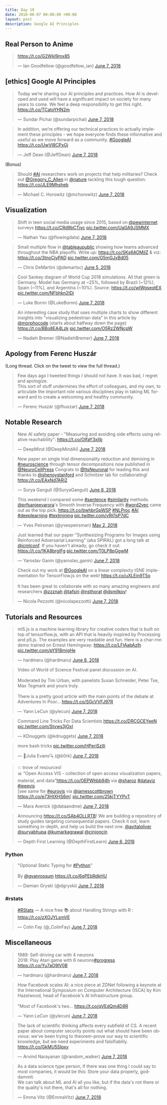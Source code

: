 ```yaml
---
title: Day 19
date: 2018-06-07 00:00:00 +00:00
layout: post
description: Google AI Principles
---
```


## Real Person to Anime
<amp-twitter width="400" height="400"
             layout="responsive"
             data-tweetid="1004751442190581760">
    <blockquote placeholder><p lang="und" dir="ltr"><a href="https://t.co/G2WkI9mx85">https://t.co/G2WkI9mx85</a></p>&mdash; Ian Goodfellow (@goodfellow_ian) <a href="https://twitter.com/goodfellow_ian/status/1004751442190581760?ref_src=twsrc%5Etfw">June 7, 2018</a></blockquote>
</amp-twitter>

## [ethics] Google AI Principles
<amp-twitter width="400" height="400"
             layout="responsive"
             data-tweetid="1004800469405876226">
    <blockquote placeholder><p lang="en" dir="ltr">Today we’re sharing our AI principles and practices. How AI is developed and used will have a significant impact on society for many years to come. We feel a deep responsibility to get this right. <a href="https://t.co/TCatoYHN2m">https://t.co/TCatoYHN2m</a></p>&mdash; Sundar Pichai (@sundarpichai) <a href="https://twitter.com/sundarpichai/status/1004800469405876226?ref_src=twsrc%5Etfw">June 7, 2018</a></blockquote>
</amp-twitter>

<amp-twitter width="400" height="400"
             layout="responsive"
             data-tweetid="1004809898738081792">
    <blockquote placeholder><p lang="en" dir="ltr">In addition, we’re offering our technical practices to actually implement these principles - we hope everyone finds these informative and useful as we move forward as a community. <a href="https://twitter.com/hashtag/GoogleAI?src=hash&amp;ref_src=twsrc%5Etfw">#GoogleAI</a> <a href="https://t.co/UwVI8CPxGj">https://t.co/UwVI8CPxGj</a></p>&mdash; Jeff Dean (@JeffDean) <a href="https://twitter.com/JeffDean/status/1004809898738081792?ref_src=twsrc%5Etfw">June 7, 2018</a></blockquote>
</amp-twitter>

(Bonus)
<amp-twitter width="400" height="400"
             layout="responsive"
             data-tweetid="1004647767124430848">
    <blockquote placeholder><p lang="en" dir="ltr">Should <a href="https://twitter.com/hashtag/AI?src=hash&amp;ref_src=twsrc%5Etfw">#AI</a> researchers work on projects that help militaries? Check out <a href="https://twitter.com/Gregory_C_Allen?ref_src=twsrc%5Etfw">@Gregory_C_Allen</a> in <a href="https://twitter.com/nature?ref_src=twsrc%5Etfw">@nature</a> tackling this tough question: <a href="https://t.co/JLE9Mhsheb">https://t.co/JLE9Mhsheb</a></p>&mdash; Michael C. Horowitz (@mchorowitz) <a href="https://twitter.com/mchorowitz/status/1004647767124430848?ref_src=twsrc%5Etfw">June 7, 2018</a></blockquote>
</amp-twitter>

## Visualization
<amp-twitter width="400" height="400"
             layout="responsive"
             data-tweetid="1004755318562099200">
    <blockquote placeholder><p lang="en" dir="ltr">Shift in teen social media usage since 2015, based on <a href="https://twitter.com/pewinternet?ref_src=twsrc%5Etfw">@pewinternet</a> surveys <a href="https://t.co/CRd9bCTjyc">https://t.co/CRd9bCTjyc</a> <a href="https://t.co/UaGA9JSMMX">pic.twitter.com/UaGA9JSMMX</a></p>&mdash; Nathan Yau (@flowingdata) <a href="https://twitter.com/flowingdata/status/1004755318562099200?ref_src=twsrc%5Etfw">June 7, 2018</a></blockquote>
</amp-twitter>

<amp-twitter width="400" height="400"
             layout="responsive"
             data-tweetid="1004022883511820289">
    <blockquote placeholder><p lang="en" dir="ltr">Small multiple flow in <a href="https://twitter.com/tableaupublic?ref_src=twsrc%5Etfw">@tableaupublic</a> showing how teams advanced throughout the NBA playoffs. Write up: <a href="https://t.co/SKs6AOMiIZ">https://t.co/SKs6AOMiIZ</a> &amp; viz: <a href="https://t.co/3tnoCjyPAD">https://t.co/3tnoCjyPAD</a> <a href="https://t.co/G5mGJyBd05">pic.twitter.com/G5mGJyBd05</a></p>&mdash; Chris DeMartini (@demartsc) <a href="https://twitter.com/demartsc/status/1004022883511820289?ref_src=twsrc%5Etfw">June 5, 2018</a></blockquote>
</amp-twitter>

<amp-twitter width="400" height="400"
             layout="responsive"
             data-tweetid="1004551482421608450">
    <blockquote placeholder><p lang="en" dir="ltr">Cool Sankey diagram of World Cup 2018 simulations. All that green is Germany. Model has Germany at ~25%, followed by Brazil (~12%), Spain (~11%), and Argentina (~10%). Source:  <a href="https://t.co/wlWgseqtEX">https://t.co/wlWgseqtEX</a> <a href="https://t.co/NFbhkn2IDj">pic.twitter.com/NFbhkn2IDj</a></p>&mdash; Luke Bornn (@LukeBornn) <a href="https://twitter.com/LukeBornn/status/1004551482421608450?ref_src=twsrc%5Etfw">June 7, 2018</a></blockquote>
</amp-twitter>

<amp-twitter width="400" height="400"
             layout="responsive"
             data-tweetid="1004675345017200640">
    <blockquote placeholder><p lang="en" dir="ltr">An interesting case study that uses multiple charts to show different insights into &quot;visualizing pedestrian data&quot; in this article by <a href="https://twitter.com/morphocode?ref_src=twsrc%5Etfw">@morphocode</a> (starts about halfway down the page) <a href="https://t.co/BBo8EA4Lzk">https://t.co/BBo8EA4Lzk</a> <a href="https://t.co/O5Rz2WNcpW">pic.twitter.com/O5Rz2WNcpW</a></p>&mdash; Nadieh Bremer (@NadiehBremer) <a href="https://twitter.com/NadiehBremer/status/1004675345017200640?ref_src=twsrc%5Etfw">June 7, 2018</a></blockquote>
</amp-twitter>

## Apology from Ferenc Huszár
(Long thread. Click on the tweet to view the full thread.)
<amp-twitter width="400" height="400"
             layout="responsive"
             data-tweetid="1004714910138368000">
    <blockquote placeholder><p lang="en" dir="ltr">Few days ago I tweeted things I should not have. It was bad, I regret and apologize.<br>This sort of stuff undermines the effort of colleagues, and my own, to articulate the important role various disciplines play in taking ML forward and to create a welcoming and healthy community.</p>&mdash; Ferenc Huszár (@fhuszar) <a href="https://twitter.com/fhuszar/status/1004714910138368000?ref_src=twsrc%5Etfw">June 7, 2018</a></blockquote>
</amp-twitter>

## Notable Research
<amp-twitter width="400" height="400"
             layout="responsive"
             data-tweetid="1004727725872111617">
    <blockquote placeholder><p lang="en" dir="ltr">New AI safety paper - &quot;Measuring and avoiding side effects using relative reachability&quot;: <a href="https://t.co/OIfaY3xIib">https://t.co/OIfaY3xIib</a></p>&mdash; DeepMind (@DeepMindAI) <a href="https://twitter.com/DeepMindAI/status/1004727725872111617?ref_src=twsrc%5Etfw">June 7, 2018</a></blockquote>
</amp-twitter>

<amp-twitter width="400" height="400"
             layout="responsive"
             data-tweetid="1004899108501454850">
    <blockquote placeholder><p lang="en" dir="ltr">New paper on single trial dimensionality reduction and demixing in <a href="https://twitter.com/hashtag/neuroscience?src=hash&amp;ref_src=twsrc%5Etfw">#neuroscience</a> through tensor decompositions now published in <a href="https://twitter.com/NeuroCellPress?ref_src=twsrc%5Etfw">@NeuroCellPress</a> Congrats to <a href="https://twitter.com/ItsNeuronal?ref_src=twsrc%5Etfw">@ItsNeuronal</a> for leading this and thanks to <a href="https://twitter.com/shenoystanford?ref_src=twsrc%5Etfw">@shenoystanford</a> and Schnitzer lab for collaborating! <a href="https://t.co/EAxNd7ARj2">https://t.co/EAxNd7ARj2</a></p>&mdash; Surya Ganguli (@SuryaGanguli) <a href="https://twitter.com/SuryaGanguli/status/1004899108501454850?ref_src=twsrc%5Etfw">June 8, 2018</a></blockquote>
</amp-twitter>

<amp-twitter width="400" height="400"
             layout="responsive"
             data-tweetid="991581569075830784">
    <blockquote placeholder><p lang="en" dir="ltr">This weekend I compared some <a href="https://twitter.com/hashtag/sentence?src=hash&amp;ref_src=twsrc%5Etfw">#sentence</a> <a href="https://twitter.com/hashtag/similarity?src=hash&amp;ref_src=twsrc%5Etfw">#similarity</a> methods. <a href="https://twitter.com/prfsanjeevarora?ref_src=twsrc%5Etfw">@prfsanjeevarora</a>&#39;s Smooth Inverse Frequency with <a href="https://twitter.com/hashtag/word2vec?src=hash&amp;ref_src=twsrc%5Etfw">#word2vec</a> came out as the top pick. <a href="https://t.co/bwhbrGpWSP">https://t.co/bwhbrGpWSP</a> <a href="https://twitter.com/hashtag/NLProc?src=hash&amp;ref_src=twsrc%5Etfw">#NLProc</a> <a href="https://twitter.com/hashtag/AI?src=hash&amp;ref_src=twsrc%5Etfw">#AI</a> <a href="https://twitter.com/hashtag/deeplearning?src=hash&amp;ref_src=twsrc%5Etfw">#deeplearning</a> <a href="https://twitter.com/hashtag/textmining?src=hash&amp;ref_src=twsrc%5Etfw">#textmining</a> <a href="https://t.co/vRIi1sP7dC">pic.twitter.com/vRIi1sP7dC</a></p>&mdash; Yves Peirsman (@yvespeirsman) <a href="https://twitter.com/yvespeirsman/status/991581569075830784?ref_src=twsrc%5Etfw">May 2, 2018</a></blockquote>
</amp-twitter>

<amp-twitter width="400" height="400"
             layout="responsive"
             data-tweetid="1004697868857495554">
    <blockquote placeholder><p lang="en" dir="ltr">Just learned that our paper &quot;Synthesizing Programs for Images using Reinforced Adversarial Learning&quot; (aka SPIRAL) got a long talk at <a href="https://twitter.com/icmlconf?ref_src=twsrc%5Etfw">@icmlconf</a>. If you haven&#39;t already, go check it out: <a href="https://t.co/1KA8brgIFg">https://t.co/1KA8brgIFg</a> <a href="https://t.co/T0LP8pGgwM">pic.twitter.com/T0LP8pGgwM</a></p>&mdash; Yaroslav Ganin (@yaroslav_ganin) <a href="https://twitter.com/yaroslav_ganin/status/1004697868857495554?ref_src=twsrc%5Etfw">June 7, 2018</a></blockquote>
</amp-twitter>

<amp-twitter width="400" height="400"
             layout="responsive"
             data-tweetid="1004866454578257922">
    <blockquote placeholder><p lang="en" dir="ltr">Check out my work at <a href="https://twitter.com/GoogleAI?ref_src=twsrc%5Etfw">@GoogleAI</a> on a linear complexity tSNE implementation for TensorFlow.js on the web! <a href="https://t.co/uXLEin9T5o">https://t.co/uXLEin9T5o</a><br><br>It has been great to collaborate with so many amazing engineers and researchers <a href="https://twitter.com/zzznah?ref_src=twsrc%5Etfw">@zzznah</a> <a href="https://twitter.com/tafsiri?ref_src=twsrc%5Etfw">@tafsiri</a> <a href="https://twitter.com/nsthorat?ref_src=twsrc%5Etfw">@nsthorat</a> <a href="https://twitter.com/dsmilkov?ref_src=twsrc%5Etfw">@dsmilkov</a>!</p>&mdash; Nicola Pezzotti (@nicolapezzotti) <a href="https://twitter.com/nicolapezzotti/status/1004866454578257922?ref_src=twsrc%5Etfw">June 7, 2018</a></blockquote>
</amp-twitter>

## Tutorials and Resources
<amp-twitter width="400" height="400"
             layout="responsive"
             data-tweetid="1004962017072033792">
    <blockquote placeholder><p lang="en" dir="ltr">ml5.js is a machine learning library for creative coders that is built on top of tensorflow.js, with an API that is heavily inspired by Processing and p5.js. The examples are very readable and fun. Here is a char-rnn demo trained on Ernest Hemingway: <a href="https://t.co/LFlAabAzlh">https://t.co/LFlAabAzlh</a> <a href="https://t.co/pY918migHe">pic.twitter.com/pY918migHe</a></p>&mdash; hardmaru (@hardmaru) <a href="https://twitter.com/hardmaru/status/1004962017072033792?ref_src=twsrc%5Etfw">June 8, 2018</a></blockquote>
</amp-twitter>

<amp-twitter width="400" height="400"
             layout="responsive"
             data-tweetid="1004735306782990336">
    <blockquote placeholder><p lang="en" dir="ltr">Video of World of Science Festival panel discussion on AI.<br><br>Moderated by Tim Urban, with panelists Susan Schneider, Peter Tse, Max Tegmark and yours truly.<br><br>There is a pretty good article with the main points of the debate at Adventures In Poor... <a href="https://t.co/SGcVVFJ97R">https://t.co/SGcVVFJ97R</a></p>&mdash; Yann LeCun (@ylecun) <a href="https://twitter.com/ylecun/status/1004735306782990336?ref_src=twsrc%5Etfw">June 7, 2018</a></blockquote>
</amp-twitter>

<amp-twitter width="400" height="400"
             layout="responsive"
             data-tweetid="1004728191414669312">
    <blockquote placeholder><p lang="en" dir="ltr">Command Line Tricks For Data Scientists <a href="https://t.co/DRCGCEYeeN">https://t.co/DRCGCEYeeN</a> <a href="https://t.co/Stvws3jOxI">pic.twitter.com/Stvws3jOxI</a></p>&mdash; KDnuggets (@kdnuggets) <a href="https://twitter.com/kdnuggets/status/1004728191414669312?ref_src=twsrc%5Etfw">June 7, 2018</a></blockquote>
</amp-twitter>

<amp-twitter width="400" height="400"
             layout="responsive"
             data-tweetid="1004568103538384896">
    <blockquote placeholder><p lang="en" dir="ltr">more bash tricks <a href="https://t.co/HPeriSzIIi">pic.twitter.com/HPeriSzIIi</a></p>&mdash; 🔎Julia Evans🔍 (@b0rk) <a href="https://twitter.com/b0rk/status/1004568103538384896?ref_src=twsrc%5Etfw">June 7, 2018</a></blockquote>
</amp-twitter>

<amp-twitter width="400" height="400"
             layout="responsive"
             data-tweetid="1004834651989532675">
    <blockquote placeholder><p lang="en" dir="ltr">💥 trove of resources!<br>📊 &quot;Open Access VIS - collection of open access visualization papers, material, and data&quot;<a href="https://t.co/OEPWhbb94h">https://t.co/OEPWhbb94h</a> via <a href="https://twitter.com/sharoz?ref_src=twsrc%5Etfw">@sharoz</a> <a href="https://twitter.com/hashtag/dataviz?src=hash&amp;ref_src=twsrc%5Etfw">#dataviz</a> <a href="https://twitter.com/hashtag/ieeevis?src=hash&amp;ref_src=twsrc%5Etfw">#ieeevis</a><br>[see same for <a href="https://twitter.com/hashtag/eurovis?src=hash&amp;ref_src=twsrc%5Etfw">#eurovis</a> via <a href="https://twitter.com/jamesscottbrown?ref_src=twsrc%5Etfw">@jamesscottbrown</a> <a href="https://t.co/e73HtXHS6m">https://t.co/e73HtXHS6m</a>] <a href="https://t.co/25kjTYYPvT">pic.twitter.com/25kjTYYPvT</a></p>&mdash; Mara Averick (@dataandme) <a href="https://twitter.com/dataandme/status/1004834651989532675?ref_src=twsrc%5Etfw">June 7, 2018</a></blockquote>
</amp-twitter>

<amp-twitter width="400" height="400"
             layout="responsive"
             data-tweetid="1004391875401445376">
    <blockquote placeholder><p lang="en" dir="ltr">Announcing <a href="https://t.co/SAb4OLLRTB">https://t.co/SAb4OLLRTB</a>! We are building a repository of study guides targeting consequential papers. Check it out, learn something in-depth, and help us build the next one. <a href="https://twitter.com/avitaloliver?ref_src=twsrc%5Etfw">@avitaloliver</a> <a href="https://twitter.com/suryabhupa?ref_src=twsrc%5Etfw">@suryabhupa</a> <a href="https://twitter.com/kumarkagrawal?ref_src=twsrc%5Etfw">@kumarkagrawal</a> <a href="https://twitter.com/cinjoncin?ref_src=twsrc%5Etfw">@cinjoncin</a></p>&mdash; Depth First Learning (@DepthFirstLearn) <a href="https://twitter.com/DepthFirstLearn/status/1004391875401445376?ref_src=twsrc%5Etfw">June 6, 2018</a></blockquote>
</amp-twitter>

### Python
<amp-twitter width="400" height="400"
             layout="responsive"
             data-tweetid="1004831557515800576">
    <blockquote placeholder><p lang="en" dir="ltr">&quot;Optional Static Typing for <a href="https://twitter.com/hashtag/Python?src=hash&amp;ref_src=twsrc%5Etfw">#Python</a>&quot;<br><br>By <a href="https://twitter.com/gvanrossum?ref_src=twsrc%5Etfw">@gvanrossum</a> <a href="https://t.co/6qPEbRdkHU">https://t.co/6qPEbRdkHU</a></p>&mdash; Damian Gryski (@dgryski) <a href="https://twitter.com/dgryski/status/1004831557515800576?ref_src=twsrc%5Etfw">June 7, 2018</a></blockquote>
</amp-twitter>

### #rstats
<amp-twitter width="400" height="400"
             layout="responsive"
             data-tweetid="1004666810338299904">
    <blockquote placeholder><p lang="en" dir="ltr"><a href="https://twitter.com/hashtag/RStats?src=hash&amp;ref_src=twsrc%5Etfw">#RStats</a> — A nice free 📚 about Handling Strings with R : <a href="https://t.co/zXOJYLsmVE">https://t.co/zXOJYLsmVE</a></p>&mdash; Colin Fay (@_ColinFay) <a href="https://twitter.com/_ColinFay/status/1004666810338299904?ref_src=twsrc%5Etfw">June 7, 2018</a></blockquote>
</amp-twitter>

## Miscellaneous
<amp-twitter width="400" height="400"
             layout="responsive"
             data-tweetid="1004766074229927937">
    <blockquote placeholder><p lang="en" dir="ltr">1989: Self-driving car with 4 neurons<br>2018: Play Atari game with 6 neurons<a href="https://twitter.com/hashtag/progress?src=hash&amp;ref_src=twsrc%5Etfw">#progress</a> <a href="https://t.co/Yu7aO9lV0B">https://t.co/Yu7aO9lV0B</a></p>&mdash; hardmaru (@hardmaru) <a href="https://twitter.com/hardmaru/status/1004766074229927937?ref_src=twsrc%5Etfw">June 7, 2018</a></blockquote>
</amp-twitter>

<amp-twitter width="400" height="400"
             layout="responsive"
             data-tweetid="1004779225705000961">
    <blockquote placeholder><p lang="en" dir="ltr">How Facebook scales AI: a nice piece at ZDNet following a keynote at the International Symposium on Computer Architecture (ISCA) by Kim Hazelwood, head of Facebook&#39;s AI Infrastructure group.<br><br>&quot;Most of Facebook&#39;s two... <a href="https://t.co/qVEdQm4D8R">https://t.co/qVEdQm4D8R</a></p>&mdash; Yann LeCun (@ylecun) <a href="https://twitter.com/ylecun/status/1004779225705000961?ref_src=twsrc%5Etfw">June 7, 2018</a></blockquote>
</amp-twitter>

<amp-twitter width="400" height="400"
             layout="responsive"
             data-tweetid="1004698550352203776">
    <blockquote placeholder><p lang="en" dir="ltr">The lack of scientific thinking affects every subfield of CS. A recent paper about computer security points out what should have been obvious: we&#39;ve been trying to theorem-prove our way to scientific knowledge, but we need experiments and falsifiablily. <a href="https://t.co/GkMU5SIpxy">https://t.co/GkMU5SIpxy</a></p>&mdash; Arvind Narayanan (@random_walker) <a href="https://twitter.com/random_walker/status/1004698550352203776?ref_src=twsrc%5Etfw">June 7, 2018</a></blockquote>
</amp-twitter>

<amp-twitter width="400" height="400"
             layout="responsive"
             data-tweetid="1004622061011009536">
    <blockquote placeholder><p lang="en" dir="ltr">As a data science type person, if there was one thing I could say to most companies, it would be this: Store your data properly, goddammit. <br>We can talk about ML and AI all you like, but if the data&#39;s not there or the quality&#39;s not there, that&#39;s all for nothing.</p>&mdash; Emma Vitz (@EmmaVitz) <a href="https://twitter.com/EmmaVitz/status/1004622061011009536?ref_src=twsrc%5Etfw">June 7, 2018</a></blockquote>
</amp-twitter>
